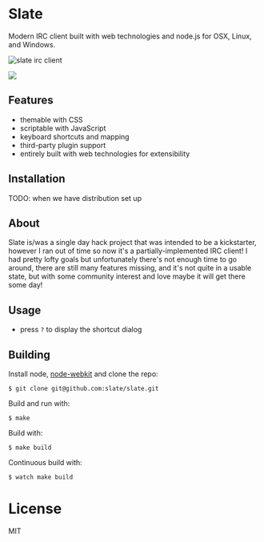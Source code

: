 
# Slate

  Modern IRC client built with web technologies and node.js for OSX, Linux, and Windows.

  ![slate irc client](https://dl.dropboxusercontent.com/u/6396913/slate/Screen%20Shot%202013-10-19%20at%2011.45.08%20AM.png)

  ![](https://dl.dropboxusercontent.com/u/6396913/slate/Screen%20Shot%202013-09-17%20at%207.47.36%20AM.png)

## Features

 - themable with CSS
 - scriptable with JavaScript
 - keyboard shortcuts and mapping
 - third-party plugin support
 - entirely built with web technologies for extensibility

## Installation

  TODO: when we have distribution set up

## About

 Slate is/was a single day hack project that was intended to be a kickstarter, however I ran out of time so now it's a partially-implemented IRC client! I had pretty lofty goals but unfortunately there's not enough time to go around, there are still many features missing, and it's not quite in a usable state, but with some community interest and love maybe it will get there some day!

## Usage

 - press `?` to display the shortcut dialog

## Building

 Install node, [node-webkit](https://github.com/rogerwang/node-webkit) and clone the repo:

```
$ git clone git@github.com:slate/slate.git
```

 Build and run with:

```
$ make
```

  Build with:

```
$ make build
```

  Continuous build with:

```
$ watch make build
```

# License

  MIT

